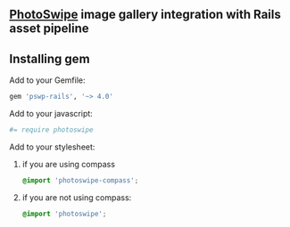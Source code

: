 ## [PhotoSwipe](http://photoswipe.com/) image gallery integration with Rails asset pipeline

## Installing gem
Add to your Gemfile:
```ruby
gem 'pswp-rails', '~> 4.0'
```

Add to your javascript:
```coffee
#= require photoswipe
```

Add to your stylesheet:
1. if you are using compass
    ```scss
    @import 'photoswipe-compass';
    ```
2. if you are not using compass:
    ```scss
    @import 'photoswipe';
    ```
